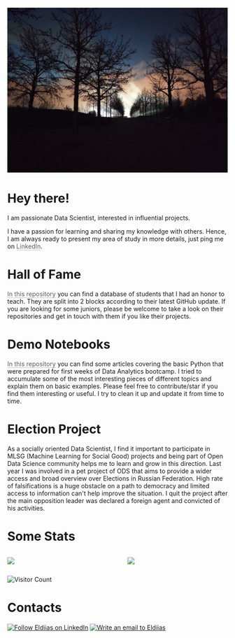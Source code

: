 <p align="center">
  <img src="./Twilight.jpg"  alt="drawing" width="600"/>
</p>


# Hey there!
I am passionate Data Scientist, interested in influential projects. 

I have a passion for learning and sharing my knowledge with others. Hence, I am always ready to present my area of study in more details, just ping me on <a href="https://www.linkedin.com/in/edzhamankulov/" style="cursor:pointer;color:inherit;word-wrap:break-word;text-decoration:inherit"><span style="border-bottom:0.05em solid;border-color:rgba(55,53,47,0.4);opacity:0.7">LinkedIn</span></a>.
# Hall of Fame
<a href="https://github.com/Eldiias/HallOfFame" style="cursor:pointer;color:inherit;word-wrap:break-word;text-decoration:inherit" class="notion-link-token notion-enable-hover"><span style="border-bottom:0.05em solid;border-color:rgba(55,53,47,0.4);opacity:0.7">In this repository</span></a> you can find a database of students that I had an honor to teach. They are split into 2 blocks according to their latest GitHub update. If you are looking for some juniors, please be welcome to take a look on their repositories and get in touch with them if you like their projects.
# Demo Notebooks
<a href="https://github.com/Eldiias/Demo-Notebooks" style="cursor:pointer;color:inherit;word-wrap:break-word;text-decoration:inherit" class="notion-link-token notion-enable-hover"><span style="border-bottom:0.05em solid;border-color:rgba(55,53,47,0.4);opacity:0.7">In this repository</span></a> you can find some articles covering the basic Python that were prepared for first weeks of Data Analytics bootcamp. I tried to accumulate some of the most interesting pieces of different topics and explain them on basic examples. Please feel free to contribute/star if you find them interesting or useful. I try to clean it up and update it from time to time. 
# Election Project
As a socially oriented Data Scientist, I find it important to participate in MLSG (Machine Learning for Social Good) projects and being part of Open Data Science community helps me to learn and grow in this direction. Last year I was involved in a pet project of ODS that aims to provide a wider access and broad overview over Elections in Russian Federation. High rate of falsifications is a huge obstacle on a path to democracy and limited access to information can't help improve the situation. I quit the project after the main opposition leader was declared a foreign agent and convicted of his activities.

# Some Stats 
<div style="display: flex;">
<div style="padding-top: 12px; padding-bottom: 12px; flex-grow: 0; flex-shrink: 0; width: calc((100% - 46px) * 0.5);">
<div data-block-id="12fe6a77-431a-47e8-af94-8ec4d7011a75" class="notion-selectable notion-column-block" style="display: flex; flex-direction: column;">
<div style="display: flex;"><div class="notion-cursor-default" style="position: relative; overflow: hidden; flex-grow: 1;">
<img width="100px" src="https://github-readme-stats.vercel.app/api?username=eldiias&amp;count_private=true&amp;show_icons=True&amp;theme=radical" style="display: block; object-fit: cover; border-radius: 1px; width: 50%; pointer-events: auto;">
</div>
</div>

</div>
</div>
<div style="position: relative; width: 46px; flex-grow: 0; flex-shrink: 0; transition: opacity 200ms ease-out 0s; opacity: 0;">
</div>
<div style="padding-top: 12px; padding-bottom: 12px; flex-grow: 0; flex-shrink: 0; width: calc((100% - 46px) * 0.5);">
<img width="100px" src="https://github-readme-stats.vercel.app/api/top-langs/?username=eldiias&amp;langs_count=12&amp;layout=compact" style="display: block; object-fit: cover; border-radius: 1px; width: 50%; pointer-events: auto;">
</div>
</div>
</div>

![Visitor Count](https://profile-counter.glitch.me/eldiias/count.svg)



# Contacts
[<img src="https://upload.wikimedia.org/wikipedia/commons/thumb/c/ca/LinkedIn_logo_initials.png/240px-LinkedIn_logo_initials.png" height="40em" align="center" alt="Follow Eldiias on LinkedIn" title="Follow Eldiias on LinkedIn"/>](https://linkedin.com/in/edzhamankulov)
[<img src="https://upload.wikimedia.org/wikipedia/commons/thumb/7/7e/Gmail_icon_%282020%29.svg/200px-Gmail_icon_%282020%29.svg.png" height="40em" align="center" alt="Write an email to Eldiias" title="Write an email to Eldiias"/>](mailto:eldiyas@gmail.com)
